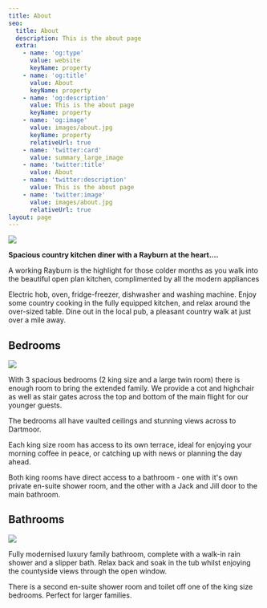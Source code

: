 ```yaml
---
title: About
seo:
  title: About
  description: This is the about page
  extra:
    - name: 'og:type'
      value: website
      keyName: property
    - name: 'og:title'
      value: About
      keyName: property
    - name: 'og:description'
      value: This is the about page
      keyName: property
    - name: 'og:image'
      value: images/about.jpg
      keyName: property
      relativeUrl: true
    - name: 'twitter:card'
      value: summary_large_image
    - name: 'twitter:title'
      value: About
    - name: 'twitter:description'
      value: This is the about page
    - name: 'twitter:image'
      value: images/about.jpg
      relativeUrl: true
layout: page
---
```

![](/images/kitchen.jpg)

**Spacious country kitchen diner with a Rayburn at the heart....**

A working Rayburn is the highlight for those colder months as you walk into the beautiful open plan kitchen, complimented by all the modern appliances

Electric hob, oven, fridge-freezer, dishwasher and washing machine.
Enjoy some country cooking in the fully equipped kitchen, and relax around the over-sized table.
Dine out in the local pub, a pleasant country walk at just over a mile away.

## Bedrooms

![](/images/bedroom1.jpg)

With 3 spacious bedrooms (2 king size and a large twin room) there is enough room to bring the extended family.
We provide a cot and highchair as well as stair gates across the top and bottom of the main flight for our younger guests.

The bedrooms all have vaulted ceilings and stunning views across to Dartmoor.

Each king size room has access to its own terrace, ideal for enjoying your morning coffee in peace, or catching up with news or planning the day ahead.

Both king rooms have direct access to a bathroom - one with it's own private en-suite shower room, and the other with a Jack and Jill door to the main bathroom.

## Bathrooms

![](/images/bathroom1.jpg)

Fully modernised luxury family bathroom, complete with a walk-in rain shower and a slipper bath.
Relax back and soak in the tub whilst enjoying the countyside views through the open window.

There is a second en-suite shower room and toilet off one of the king size bedrooms. Perfect for larger families.
